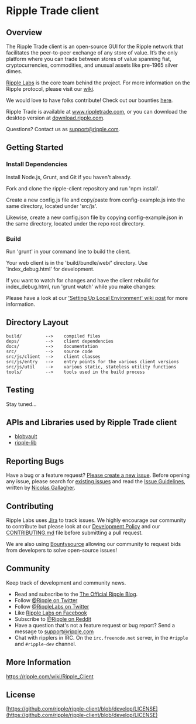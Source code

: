 # Ripple Trade client

## Overview
The Ripple Trade client is an open-source GUI for the Ripple network that facilitates the peer-to-peer exchange of any store of value. It’s the only platform where you can trade between stores of value spanning fiat, cryptocurrencies, commodities, and unusual assets like pre-1965 silver dimes.

[Ripple Labs](https://ripplelabs.com) is the core team behind the project. For more information on the Ripple protocol, please visit our [wiki](https://ripple.com/wiki/).

We would love to have folks contribute! Check out our bounties [here](https://www.bountysource.com/teams/ripple/bounties).

Ripple Trade is available at www.rippletrade.com, or you can download the desktop version at [download.ripple.com](download.ripple.com).

Questions? Contact us as support@ripple.com.


## Getting Started

### Install Dependencies

Install Node.js, Grunt, and Git if you haven't already.

Fork and clone the ripple-client repository and run 'npm install'.

Create a new config.js file and copy/paste from config-example.js into the same directory, located under 'src/js'.

Likewise, create a new config.json file by copying config-example.json in the same directory, located under the repo root directory.

### Build

Run 'grunt' in your command line to build the client.

Your web client is in the 'build/bundle/web/' directory. Use 'index_debug.html' for development.

If you want to watch for changes and have the client rebuild for index_debug.html, run 'grunt watch' while you make changes:

Please have a look at our ['Setting Up Local Environment' wiki post](https://github.com/ripple/ripple-client/wiki/Setting-Up-Local-Environment) for more information.


## Directory Layout

	build/         -->    compiled files
	deps/          -->    client dependencies
	docs/          -->    documentation
	src/           -->    source code
	src/js/client  -->    client classes
	src/js/entry   -->    entry points for the various client versions
	src/js/util    -->    various static, stateless utility functions
	tools/         -->    tools used in the build process


## Testing

Stay tuned...


## APIs and Libraries used by Ripple Trade client

- [blobvault](https://github.com/ripple/ripple-blobvault)
- [ripple-lib](https://github.com/ripple/ripple-lib)


## Reporting Bugs

Have a bug or a feature request? [Please create a new issue](https://ripplelabs.atlassian.net/browse/WC). Before opening any issue, please search for [existing issues](https://ripplelabs.atlassian.net/browse/WC-1193?jql=project%20%3D%20WC) and read the [Issue Guidelines](https://github.com/rippleFoundation/ripple-client/blob/develop/CONTRIBUTING.md), written by [Nicolas Gallagher](https://github.com/necolas/).


## Contributing

Ripple Labs uses [Jira](https://ripplelabs.atlassian.net) to track issues. We highly encourage our community to contribute but please look at our [Development Policy](https://github.com/ripple/ripple-client/wiki/Development-Process-Policy) and our [CONTRIBUTING.md](https://github.com/ripple/ripple-client/blob/develop/CONTRIBUTING.md) file before submitting a pull request.

We are also using [Bountysource](https://www.bountysource.com/teams/ripple/bounties) allowing our community to request bids from developers to solve open-source issues!


## Community

Keep track of development and community news.

- Read and subscribe to the [The Official Ripple Blog](https://ripple.com/blog/).
- Follow [@Ripple on Twitter](https://twitter.com/ripple)
- Follow [@RippleLabs on Twitter](https://twitter.com/ripplelabs)
- Like [Ripple Labs on Facebook](https://facebook.com/ripplelabs)
- Subscribe to [@Ripple on Reddit](http://www.reddit.com/r/Ripple)
- Have a question that's not a feature request or bug report? Send a message to [support@ripple.com](mailto:support@ripple.com)
- Chat with ripplers in IRC. On the `irc.freenode.net` server, in the `#ripple` and `#ripple-dev` channel.


## More Information

https://ripple.com/wiki/Ripple_Client


## License

[https://github.com/ripple/ripple-client/blob/develop/LICENSE](https://github.com/ripple/ripple-client/blob/develop/LICENSE)
